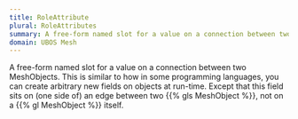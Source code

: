 ```yaml
---
title: RoleAttribute
plural: RoleAttributes
summary: A free-form named slot for a value on a connection between two MeshObjects.
domain: UBOS Mesh
---
```


A free-form named slot for a value on a connection between two MeshObjects.
This is similar to how in some programming languages, you can
create arbitrary new fields on objects at run-time. Except that this
field sits on (one side of) an edge between two {{% gls MeshObject %}}, not on
a {{% gl MeshObject %}} itself.


